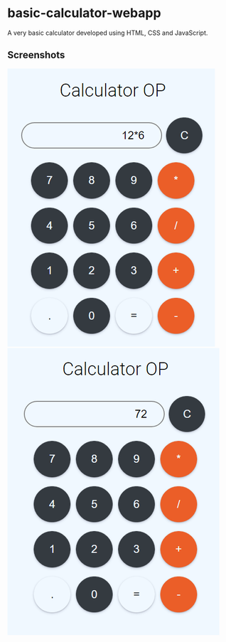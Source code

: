 # basic-calculator-webapp
A very basic calculator developed using HTML, CSS and JavaScript.
## Screenshots
![screenshot_1](/ss_1.png?raw=true "")
![screenshot_2](/ss_2.png?raw=true "")
